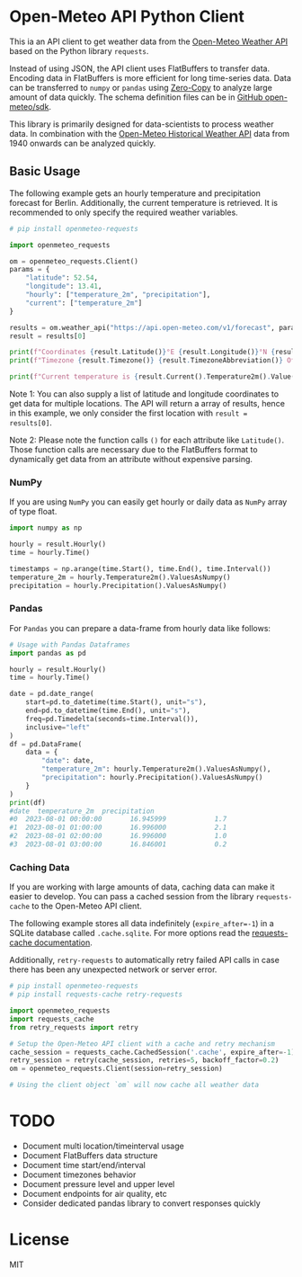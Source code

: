# Open-Meteo API Python Client

This ia an API client to get weather data from the [Open-Meteo Weather API](https://open-meteo.com) based on the Python library `requests`.

Instead of using JSON, the API client uses FlatBuffers to transfer data. Encoding data in FlatBuffers is more efficient for long time-series data. Data can be transferred to `numpy` or `pandas` using [Zero-Copy](https://en.wikipedia.org/wiki/Zero-copy) to analyze large amount of data quickly. The schema definition files can be in [GitHub open-meteo/sdk](https://github.com/open-meteo/sdk).

This library is primarily designed for data-scientists to process weather data. In combination with the [Open-Meteo Historical Weather API](https://open-meteo.com/en/docs/historical-weather-api) data from 1940 onwards can be analyzed quickly.

## Basic Usage

The following example gets an hourly temperature and precipitation forecast for Berlin. Additionally, the current temperature is retrieved. It is recommended to only specify the required weather variables.

```python
# pip install openmeteo-requests

import openmeteo_requests

om = openmeteo_requests.Client()
params = {
    "latitude": 52.54,
    "longitude": 13.41,
    "hourly": ["temperature_2m", "precipitation"],
    "current": ["temperature_2m"]
}

results = om.weather_api("https://api.open-meteo.com/v1/forecast", params=params)
result = results[0]

print(f"Coordinates {result.Latitude()}°E {result.Longitude()}°N {result.Elevation()} m asl")
print(f"Timezone {result.Timezone()} {result.TimezoneAbbreviation()} Offset={result.UtcOffsetSeconds()}s")

print(f"Current temperature is {result.Current().Temperature2m().Value() °C}")
```

Note 1: You can also supply a list of latitude and longitude coordinates to get data for multiple locations. The API will return a array of results, hence in this example, we only consider the first location with `result = results[0]`.

Note 2: Please note the function calls `()` for each attribute like `Latitude()`. Those function calls are necessary due to the FlatBuffers format to dynamically get data from an attribute without expensive parsing.

### NumPy

If you are using `NumPy` you can easily get hourly or daily data as `NumPy` array of type float.

```python
import numpy as np

hourly = result.Hourly()
time = hourly.Time()

timestamps = np.arange(time.Start(), time.End(), time.Interval())
temperature_2m = hourly.Temperature2m().ValuesAsNumpy()
precipitation = hourly.Precipitation().ValuesAsNumpy()
```

### Pandas

For `Pandas` you can prepare a data-frame from hourly data like follows:


```python
# Usage with Pandas Dataframes
import pandas as pd

hourly = result.Hourly()
time = hourly.Time()

date = pd.date_range(
    start=pd.to_datetime(time.Start(), unit="s"),
    end=pd.to_datetime(time.End(), unit="s"),
    freq=pd.Timedelta(seconds=time.Interval()),
    inclusive="left"
)
df = pd.DataFrame(
    data = {
        "date": date,
        "temperature_2m": hourly.Temperature2m().ValuesAsNumpy(),
        "precipitation": hourly.Precipitation().ValuesAsNumpy()
    }
)
print(df)
#date  temperature_2m  precipitation
#0  2023-08-01 00:00:00       16.945999            1.7
#1  2023-08-01 01:00:00       16.996000            2.1
#2  2023-08-01 02:00:00       16.996000            1.0
#3  2023-08-01 03:00:00       16.846001            0.2
```

### Caching Data

If you are working with large amounts of data, caching data can make it easier to develop. You can pass a cached session from the library `requests-cache` to the Open-Meteo API client.

The following example stores all data indefinitely (`expire_after=-1`) in a SQLite database called `.cache.sqlite`. For more options read the [requests-cache documentation](https://pypi.org/project/requests-cache/).

Additionally, `retry-requests` to automatically retry failed API calls in case there has been any unexpected network or server error.

```python
# pip install openmeteo-requests
# pip install requests-cache retry-requests

import openmeteo_requests
import requests_cache
from retry_requests import retry

# Setup the Open-Meteo API client with a cache and retry mechanism
cache_session = requests_cache.CachedSession('.cache', expire_after=-1)
retry_session = retry(cache_session, retries=5, backoff_factor=0.2)
om = openmeteo_requests.Client(session=retry_session)

# Using the client object `om` will now cache all weather data
```

# TODO
- Document multi location/timeinterval usage
- Document FlatBuffers data structure
- Document time start/end/interval
- Document timezones behavior
- Document pressure level and upper level
- Document endpoints for air quality, etc
- Consider dedicated pandas library to convert responses quickly

# License
MIT
